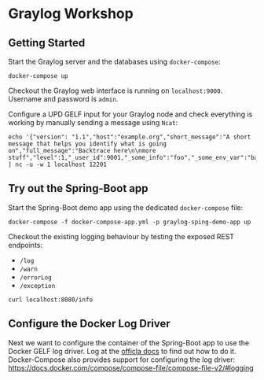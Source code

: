 Graylog Workshop
================

Getting Started
---------------

Start the Graylog server and the databases using `docker-compose`:
```
docker-compose up
```

Checkout the Graylog web interface is running on `localhost:9000`.
Username and password is `admin`.

Configure a UPD GELF input for your Graylog node and check everything is working by manually sending a message using `Ncat`:
```
echo '{"version": "1.1","host":"example.org","short_message":"A short message that helps you identify what is going on","full_message":"Backtrace here\n\nmore stuff","level":1,"_user_id":9001,"_some_info":"foo","_some_env_var":"bar"}' | nc -u -w 1 localhost 12201
```

Try out the Spring-Boot app
---------------------------

Start the Spring-Boot demo app using the dedicated `docker-compose` file:
```
docker-compose -f docker-compose-app.yml -p graylog-sping-demo-app up
```

Checkout the existing logging behaviour by testing the exposed REST endpoints:
* `/log`
* `/warn`
* `/errorLog`
* `/exception`
```
curl localhost:8080/info
```

Configure the Docker Log Driver
-------------------------------

Next we want to configure the container of the Spring-Boot app to use the Docker GELF log driver.
Log at the [officla docs](https://docs.docker.com/config/containers/logging/gelf/) to find out how to do it.
Docker-Compose also provides support for configuring the log driver: https://docs.docker.com/compose/compose-file/compose-file-v2/#logging
